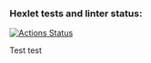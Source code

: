 ### Hexlet tests and linter status:

[![Actions Status](https://github.com/DiBDV/frontend-project-11/workflows/hexlet-check/badge.svg)](https://github.com/DiBDV/frontend-project-11/actions)

Test test
